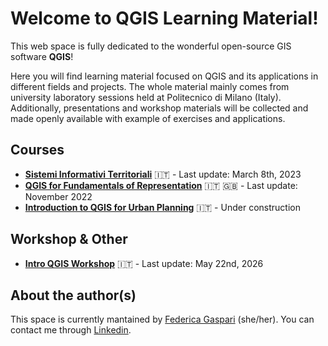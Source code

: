 # Welcome to QGIS Learning Material!

This web space is fully dedicated to the wonderful open-source GIS software **QGIS**!

Here you will find learning material focused on QGIS and its applications in different fields and projects. The whole material mainly comes from university laboratory sessions held at Politecnico di Milano (Italy). Additionally, presentations and workshop materials will be collected and made openly available with example of exercises and applications.

## Courses

* **[Sistemi Informativi Territoriali](sit-about.it.md)** 🇮🇹 - Last update: March 8th, 2023
* **[QGIS for Fundamentals of Representation](arch-pc-about.md)** 🇮🇹 🇬🇧 - Last update: November 2022
* **[Introduction to QGIS for Urban Planning](urb/about.it.md)** 🇮🇹 - Under construction

## Workshop & Other

* **[Intro QGIS Workshop](workshop/intro-workshop.it.md)** 🇮🇹 - Last update: May 22nd, 2026

## About the author(s)

This space is currently mantained by [Federica Gaspari](https://github.com/Tars4815/tars4815.github.io) (she/her). You can contact me through [Linkedin](https://www.linkedin.com/in/federicagaspari/).